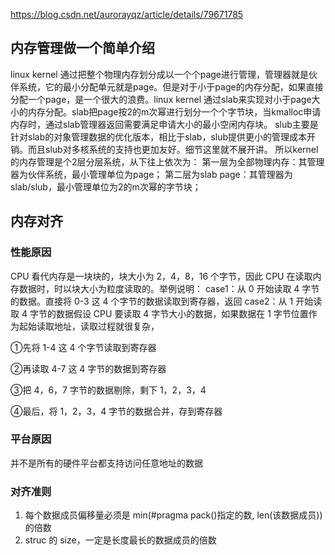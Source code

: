 https://blog.csdn.net/aurorayqz/article/details/79671785

## 内存管理做一个简单介绍

linux kernel 通过把整个物理内存划分成以一个个page进行管理，管理器就是伙伴系统，它的最小分配单元就是page。但是对于小于page的内存分配，如果直接分配一个page，是一个很大的浪费。linux kernel 通过slab来实现对小于page大小的内存分配。slab把page按2的m次幂进行划分一个个字节块，当kmalloc申请内存时，通过slab管理器返回需要满足申请大小的最小空闲内存块。
slub主要是针对slab的对象管理数据的优化版本，相比于slab，slub提供更小的管理成本开销。而且slub对多核系统的支持也更加友好。细节这里就不展开讲。
所以kernel的内存管理是个2层分层系统，从下往上依次为：
第一层为全部物理内存：其管理器为伙伴系统，最小管理单位为page；
第二层为slab page：其管理器为slab/slub，最小管理单位为2的m次幂的字节块；

## 内存对齐

### 性能原因

CPU 看代内存是一块块的，块大小为 2，4，8，16 个字节，因此 CPU 在读取内存数据时，时以块大小为粒度读取的。举例说明：
case1：从 0 开始读取 4 字节的数据。直接将 0-3 这 4 个字节的数据读取到寄存器，返回
case2：从 1 开始读取 4 字节的数据假设 CPU 要读取 4 字节大小的数据，如果数据在 1 字节位置作为起始读取地址，读取过程就很复杂，

①先将 1-4 这 4 个字节读取到寄存器

②再读取 4-7 这 4 字节的数据到寄存器

③把 4，6，7 字节的数据剔除，剩下 1，2，3，4

④最后，将 1，2，3，4 字节的数据合并，存到寄存器

### 平台原因

并不是所有的硬件平台都支持访问任意地址的数据

### 对齐准则

1. 每个数据成员偏移量必须是 min(#pragma pack()指定的数, len(该数据成员))的倍数
2. struc 的 size，一定是长度最长的数据成员的倍数